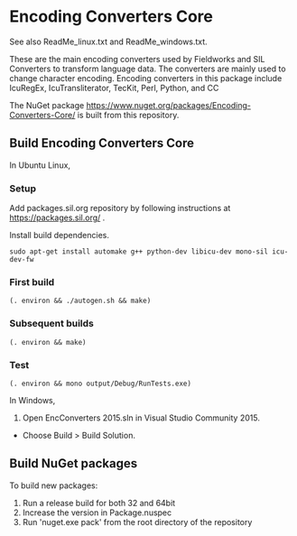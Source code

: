 # Encoding Converters Core

See also ReadMe_linux.txt and ReadMe_windows.txt.

These are the main encoding converters used by Fieldworks and SIL Converters to transform language data.
The converters are mainly used to change character encoding.
Encoding converters in this package include IcuRegEx, IcuTransliterator, TecKit, Perl, Python, and CC

The NuGet package https://www.nuget.org/packages/Encoding-Converters-Core/ is built from this repository.

## Build Encoding Converters Core

In Ubuntu Linux,

### Setup

Add packages.sil.org repository by following instructions at https://packages.sil.org/ .

Install build dependencies.

    sudo apt-get install automake g++ python-dev libicu-dev mono-sil icu-dev-fw

### First build

    (. environ && ./autogen.sh && make)

### Subsequent builds

    (. environ && make)

### Test

    (. environ && mono output/Debug/RunTests.exe)

In Windows,

1. Open EncConverters 2015.sln in Visual Studio Community 2015.
* Choose Build > Build Solution.

## Build NuGet packages

To build new packages:
1. Run a release build for both 32 and 64bit
2. Increase the version in Package.nuspec
3. Run 'nuget.exe pack' from the root directory of the repository